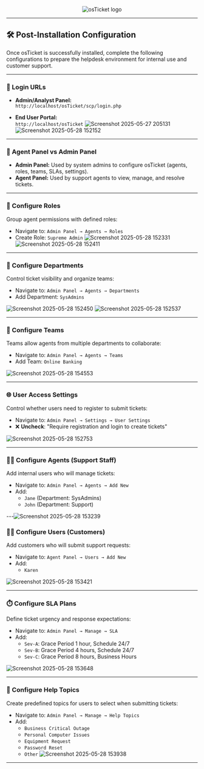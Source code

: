 <p align="center">
<img src="https://i.imgur.com/Clzj7Xs.png" alt="osTicket logo"/>
</p>

---

## 🛠️ Post-Installation Configuration

Once osTicket is successfully installed, complete the following configurations to prepare the helpdesk environment for internal use and customer support.

---

### 🔐 Login URLs
- **Admin/Analyst Panel:**  
  `http://localhost/osTicket/scp/login.php`

- **End User Portal:**  
  `http://localhost/osTicket`
![Screenshot 2025-05-27 205131](https://github.com/user-attachments/assets/e035787a-7e15-4997-9506-61b3b66547ce)
![Screenshot 2025-05-28 152152](https://github.com/user-attachments/assets/047f069d-7723-413a-a6d6-0e1f68f8bd73)
---

### 🧭 Agent Panel vs Admin Panel
- **Admin Panel:** Used by system admins to configure osTicket (agents, roles, teams, SLAs, settings).
- **Agent Panel:** Used by support agents to view, manage, and resolve tickets.


---


### 👥 Configure Roles
Group agent permissions with defined roles:
- Navigate to: `Admin Panel → Agents → Roles`
- Create Role: `Supreme Admin`
![Screenshot 2025-05-28 152331](https://github.com/user-attachments/assets/978ade5f-48e9-4a3f-9703-5d6c62a15c2e)
![Screenshot 2025-05-28 152411](https://github.com/user-attachments/assets/1f5e5d33-dfeb-4184-be41-6248c17322bc)
---

### 🏢 Configure Departments
Control ticket visibility and organize teams:
- Navigate to: `Admin Panel → Agents → Departments`
- Add Department: `SysAdmins`

![Screenshot 2025-05-28 152450](https://github.com/user-attachments/assets/4f058cef-c1ee-44b6-8b07-6e91a38b8e49)
![Screenshot 2025-05-28 152537](https://github.com/user-attachments/assets/3f2e04fe-11a6-4ea0-b148-779245e3bc90)



---

### 🤝 Configure Teams
Teams allow agents from multiple departments to collaborate:
- Navigate to: `Admin Panel → Agents → Teams`
- Add Team: `Online Banking`

![Screenshot 2025-05-28 154553](https://github.com/user-attachments/assets/5c0feeb4-69d1-4c23-b951-ac9c5868d5ef)




---

### 🌐 User Access Settings
Control whether users need to register to submit tickets:
- Navigate to: `Admin Panel → Settings → User Settings`
- ❌ **Uncheck**: "Require registration and login to create tickets"
  
![Screenshot 2025-05-28 152753](https://github.com/user-attachments/assets/12032356-7395-478a-8c28-94c15c486d1e)


---

### 🧑‍💼 Configure Agents (Support Staff)
Add internal users who will manage tickets:
- Navigate to: `Admin Panel → Agents → Add New`
- Add:
  - `Jane` (Department: SysAdmins)
  - `John` (Department: Support)

---![Screenshot 2025-05-28 153239](https://github.com/user-attachments/assets/b5a834d4-2e1e-4d5c-beae-77ee888a6c09)


### 🙋‍♂️ Configure Users (Customers)
Add customers who will submit support requests:
- Navigate to: `Agent Panel → Users → Add New`
- Add:
  - `Karen`

![Screenshot 2025-05-28 153421](https://github.com/user-attachments/assets/0ba09209-15d0-4e4e-a0aa-3e75fa11e325)

---

### ⏱️ Configure SLA Plans
Define ticket urgency and response expectations:
- Navigate to: `Admin Panel → Manage → SLA`
- Add:
  - `Sev-A`: Grace Period 1 hour, Schedule 24/7
  - `Sev-B`: Grace Period 4 hours, Schedule 24/7
  - `Sev-C`: Grace Period 8 hours, Business Hours
 
  
![Screenshot 2025-05-28 153648](https://github.com/user-attachments/assets/a476fd6b-bfe2-47a4-a50e-fd9e8f4dba8b)

---

### 📝 Configure Help Topics
Create predefined topics for users to select when submitting tickets:
- Navigate to: `Admin Panel → Manage → Help Topics`
- Add:
  - `Business Critical Outage`
  - `Personal Computer Issues`
  - `Equipment Request`
  - `Password Reset`
  - `Other`
![Screenshot 2025-05-28 153938](https://github.com/user-attachments/assets/07a13b18-0923-4ef1-b2f6-b349af49583e)

---
